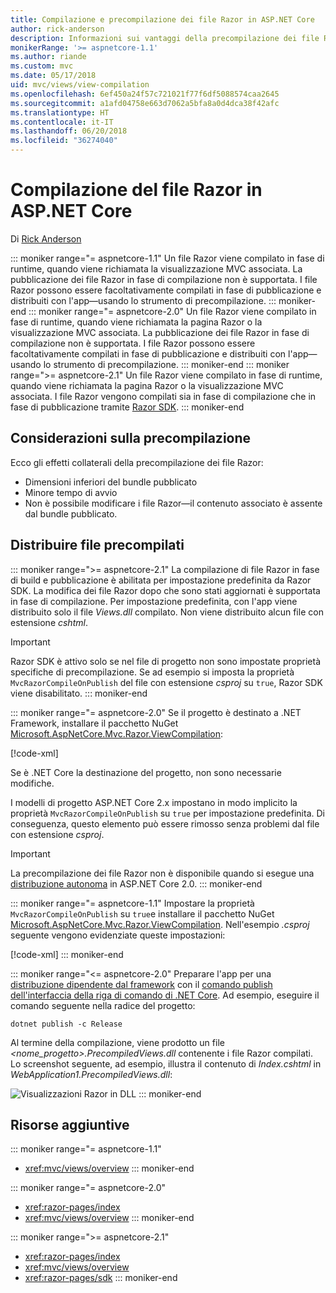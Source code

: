 ```yaml
---
title: Compilazione e precompilazione dei file Razor in ASP.NET Core
author: rick-anderson
description: Informazioni sui vantaggi della precompilazione dei file Razor e su come eseguire la precompilazione dei file Razor in un'app ASP.NET Core.
monikerRange: '>= aspnetcore-1.1'
ms.author: riande
ms.custom: mvc
ms.date: 05/17/2018
uid: mvc/views/view-compilation
ms.openlocfilehash: 6ef450a24f57c721021f77f6df5088574caa2645
ms.sourcegitcommit: a1afd04758e663d7062a5bfa8a0d4dca38f42afc
ms.translationtype: HT
ms.contentlocale: it-IT
ms.lasthandoff: 06/20/2018
ms.locfileid: "36274040"
---
```

# <a name="razor-file-compilation-in-aspnet-core"></a>Compilazione del file Razor in ASP.NET Core

Di [Rick Anderson](https://twitter.com/RickAndMSFT)

::: moniker range="= aspnetcore-1.1"
Un file Razor viene compilato in fase di runtime, quando viene richiamata la visualizzazione MVC associata. La pubblicazione dei file Razor in fase di compilazione non è supportata. I file Razor possono essere facoltativamente compilati in fase di pubblicazione e distribuiti con l'app&mdash;usando lo strumento di precompilazione.
::: moniker-end
::: moniker range="= aspnetcore-2.0"
Un file Razor viene compilato in fase di runtime, quando viene richiamata la pagina Razor o la visualizzazione MVC associata. La pubblicazione dei file Razor in fase di compilazione non è supportata. I file Razor possono essere facoltativamente compilati in fase di pubblicazione e distribuiti con l'app&mdash;usando lo strumento di precompilazione.
::: moniker-end
::: moniker range=">= aspnetcore-2.1"
Un file Razor viene compilato in fase di runtime, quando viene richiamata la pagina Razor o la visualizzazione MVC associata. I file Razor vengono compilati sia in fase di compilazione che in fase di pubblicazione tramite [Razor SDK](xref:razor-pages/sdk).
::: moniker-end

## <a name="precompilation-considerations"></a>Considerazioni sulla precompilazione

Ecco gli effetti collaterali della precompilazione dei file Razor:

* Dimensioni inferiori del bundle pubblicato
* Minore tempo di avvio
* Non è possibile modificare i file Razor&mdash;il contenuto associato è assente dal bundle pubblicato.

## <a name="deploy-precompiled-files"></a>Distribuire file precompilati

::: moniker range=">= aspnetcore-2.1"
La compilazione di file Razor in fase di build e pubblicazione è abilitata per impostazione predefinita da Razor SDK. La modifica dei file Razor dopo che sono stati aggiornati è supportata in fase di compilazione. Per impostazione predefinita, con l'app viene distribuito solo il file *Views.dll* compilato. Non viene distribuito alcun file con estensione *cshtml*.

> [!IMPORTANT]
> Razor SDK è attivo solo se nel file di progetto non sono impostate proprietà specifiche di precompilazione. Se ad esempio si imposta la proprietà `MvcRazorCompileOnPublish` del file con estensione *csproj* su `true`, Razor SDK viene disabilitato.
::: moniker-end

::: moniker range="= aspnetcore-2.0"
Se il progetto è destinato a .NET Framework, installare il pacchetto NuGet [Microsoft.AspNetCore.Mvc.Razor.ViewCompilation](https://www.nuget.org/packages/Microsoft.AspNetCore.Mvc.Razor.ViewCompilation/):

[!code-xml[](view-compilation/sample/DotNetFrameworkProject.csproj?name=snippet_ViewCompilationPackage)]

Se è .NET Core la destinazione del progetto, non sono necessarie modifiche.

I modelli di progetto ASP.NET Core 2.x impostano in modo implicito la proprietà `MvcRazorCompileOnPublish` su `true` per impostazione predefinita. Di conseguenza, questo elemento può essere rimosso senza problemi dal file con estensione *csproj*.

> [!IMPORTANT]
> La precompilazione dei file Razor non è disponibile quando si esegue una [distribuzione autonoma](/dotnet/core/deploying/#self-contained-deployments-scd) in ASP.NET Core 2.0.
::: moniker-end

::: moniker range="= aspnetcore-1.1"
Impostare la proprietà `MvcRazorCompileOnPublish` su `true`e installare il pacchetto NuGet [Microsoft.AspNetCore.Mvc.Razor.ViewCompilation](https://www.nuget.org/packages/Microsoft.AspNetCore.Mvc.Razor.ViewCompilation/). Nell'esempio *.csproj* seguente vengono evidenziate queste impostazioni:

[!code-xml[](view-compilation/sample/MvcRazorCompileOnPublish.csproj?highlight=4,10)]
::: moniker-end

::: moniker range="<= aspnetcore-2.0"
Preparare l'app per una [distribuzione dipendente dal framework](/dotnet/core/deploying/#framework-dependent-deployments-fdd) con il [comando publish dell'interfaccia della riga di comando di .NET Core](/dotnet/core/tools/dotnet-publish). Ad esempio, eseguire il comando seguente nella radice del progetto:

```console
dotnet publish -c Release
```

Al termine della compilazione, viene prodotto un file *<nome_progetto>.PrecompiledViews.dll* contenente i file Razor compilati. Lo screenshot seguente, ad esempio, illustra il contenuto di *Index.cshtml* in *WebApplication1.PrecompiledViews.dll*:

![Visualizzazioni Razor in DLL](view-compilation/_static/razor-views-in-dll.png)
::: moniker-end

## <a name="additional-resources"></a>Risorse aggiuntive

::: moniker range="= aspnetcore-1.1"
* <xref:mvc/views/overview>
::: moniker-end

::: moniker range="= aspnetcore-2.0"
* <xref:razor-pages/index>
* <xref:mvc/views/overview>
::: moniker-end

::: moniker range=">= aspnetcore-2.1"
* <xref:razor-pages/index>
* <xref:mvc/views/overview>
* <xref:razor-pages/sdk>
::: moniker-end